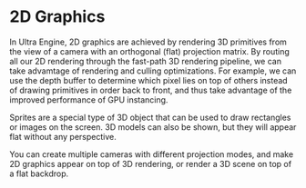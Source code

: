 # 2D Graphics

In Ultra Engine, 2D graphics are achieved by rendering 3D primitives from the view of a camera with an orthogonal (flat) projection matrix. By routing all our 2D rendering through the fast-path 3D rendering pipeline, we can take advamtage of rendering and culling optimizations. For example, we can use the depth buffer to determine which pixel lies on top of others instead of drawing primitives in order back to front, and thus take advantage of the improved performance of GPU instancing.

Sprites are a special type of 3D object that can be used to draw rectangles or images on the screen. 3D models can also be shown, but they will appear flat without any perspective.

You can create multiple cameras with different projection modes, and make 2D graphics appear on top of 3D rendering, or render a 3D scene on top of a flat backdrop.
